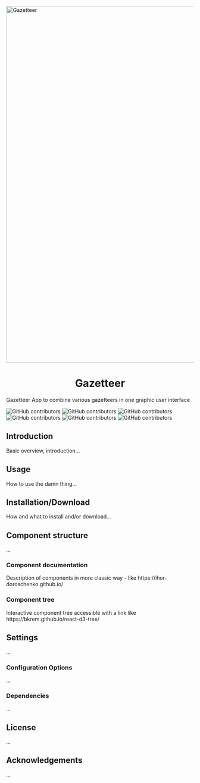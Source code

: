 <img width="959" alt="Gazetteer" src="https://user-images.githubusercontent.com/56873797/184392847-00dfcd90-eee6-47ca-b095-1367733fdcc8.png">


<h1 align="center">Gazetteer</h1>


Gazetteer App to combine various gazetteers in one graphic user interface

![GitHub contributors](https://img.shields.io/badge/react-16.13-blue) ![GitHub contributors](https://img.shields.io/badge/leaflet-1.6-blue) ![GitHub contributors](https://img.shields.io/badge/antdesign-4.16.7-blue) ![GitHub contributors](https://img.shields.io/badge/redux-4.0.5-blue) ![GitHub contributors](https://img.shields.io/badge/contributions-welcome-green) ![GitHub contributors](https://img.shields.io/github/contributors/ihor-doroschenko/gazetteer)

<h2>Introduction</h2>
Basic overview, introduction...
<h2>Usage</h2>
How to use the damn thing...
<h2>Installation/Download</h2>
How and what to install and/or download...
<h2>Component structure</h2>
...
<h3>Component documentation</h3>
Description of components in more classic way - like https://ihor-doroschenko.github.io/
<h3>Component tree</h3>
Interactive component tree accessible with a link like https://bkrem.github.io/react-d3-tree/
<h2>Settings</h2>
...
<h3>Configuration Options</h3>
...
<h3>Dependencies</h3>
...
<h2>License</h2>
...
<h2>Acknowledgements</h2>
...
